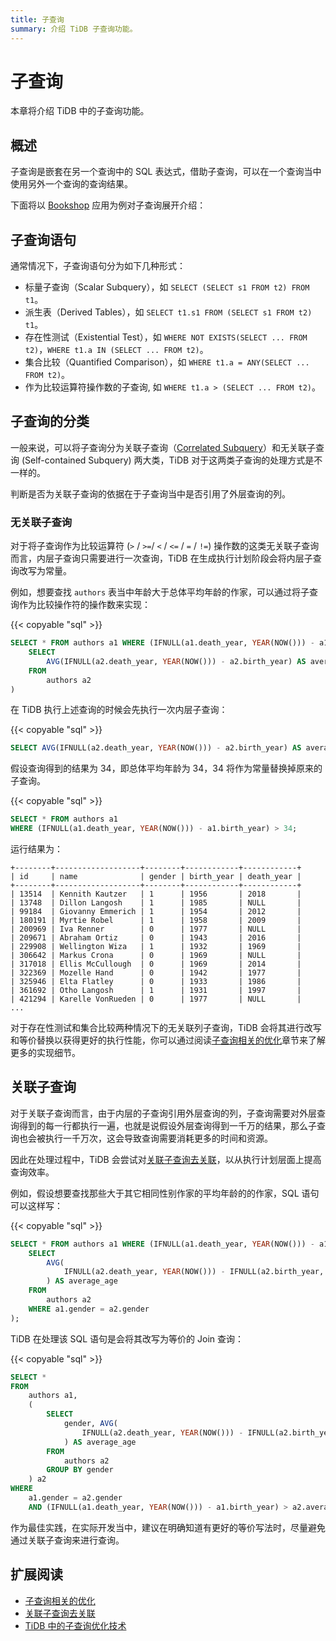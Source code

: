 ```yaml
---
title: 子查询
summary: 介绍 TiDB 子查询功能。
---
```


# 子查询

本章将介绍 TiDB 中的子查询功能。

## 概述

子查询是嵌套在另一个查询中的 SQL 表达式，借助子查询，可以在一个查询当中使用另外一个查询的查询结果。

下面将以 [Bookshop](/develop/dev-guide-bookshop-schema-design.md) 应用为例对子查询展开介绍：

## 子查询语句

通常情况下，子查询语句分为如下几种形式：

- 标量子查询（Scalar Subquery），如 `SELECT (SELECT s1 FROM t2) FROM t1`。
- 派生表（Derived Tables），如 `SELECT t1.s1 FROM (SELECT s1 FROM t2) t1`。
- 存在性测试（Existential Test），如 `WHERE NOT EXISTS(SELECT ... FROM t2)`，`WHERE t1.a IN (SELECT ... FROM t2)`。
- 集合比较（Quantified Comparison），如 `WHERE t1.a = ANY(SELECT ... FROM t2)`。
- 作为比较运算符操作数的子查询, 如 `WHERE t1.a > (SELECT ... FROM t2)`。

## 子查询的分类

一般来说，可以将子查询分为关联子查询（[Correlated Subquery](https://en.wikipedia.org/wiki/Correlated_subquery)）和无关联子查询 (Self-contained Subquery) 两大类，TiDB 对于这两类子查询的处理方式是不一样的。

判断是否为关联子查询的依据在于子查询当中是否引用了外层查询的列。

### 无关联子查询

对于将子查询作为比较运算符 (`>` / `>=`/ `<` / `<=` / `=` / `!=`) 操作数的这类无关联子查询而言，内层子查询只需要进行一次查询，TiDB 在生成执行计划阶段会将内层子查询改写为常量。

例如，想要查找 `authors` 表当中年龄大于总体平均年龄的作家，可以通过将子查询作为比较操作符的操作数来实现：

{{< copyable "sql" >}}

```sql
SELECT * FROM authors a1 WHERE (IFNULL(a1.death_year, YEAR(NOW())) - a1.birth_year) > (
    SELECT
        AVG(IFNULL(a2.death_year, YEAR(NOW())) - a2.birth_year) AS average_age
    FROM
        authors a2
)
```

在 TiDB 执行上述查询的时候会先执行一次内层子查询：

{{< copyable "sql" >}}

```sql
SELECT AVG(IFNULL(a2.death_year, YEAR(NOW())) - a2.birth_year) AS average_age FROM authors a2;
```

假设查询得到的结果为 34，即总体平均年龄为 34，34 将作为常量替换掉原来的子查询。

{{< copyable "sql" >}}

```sql
SELECT * FROM authors a1
WHERE (IFNULL(a1.death_year, YEAR(NOW())) - a1.birth_year) > 34;
```

运行结果为：

```
+--------+-------------------+--------+------------+------------+
| id     | name              | gender | birth_year | death_year |
+--------+-------------------+--------+------------+------------+
| 13514  | Kennith Kautzer   | 1      | 1956       | 2018       |
| 13748  | Dillon Langosh    | 1      | 1985       | NULL       |
| 99184  | Giovanny Emmerich | 1      | 1954       | 2012       |
| 180191 | Myrtie Robel      | 1      | 1958       | 2009       |
| 200969 | Iva Renner        | 0      | 1977       | NULL       |
| 209671 | Abraham Ortiz     | 0      | 1943       | 2016       |
| 229908 | Wellington Wiza   | 1      | 1932       | 1969       |
| 306642 | Markus Crona      | 0      | 1969       | NULL       |
| 317018 | Ellis McCullough  | 0      | 1969       | 2014       |
| 322369 | Mozelle Hand      | 0      | 1942       | 1977       |
| 325946 | Elta Flatley      | 0      | 1933       | 1986       |
| 361692 | Otho Langosh      | 1      | 1931       | 1997       |
| 421294 | Karelle VonRueden | 0      | 1977       | NULL       |
...
```

对于存在性测试和集合比较两种情况下的无关联列子查询，TiDB 会将其进行改写和等价替换以获得更好的执行性能，你可以通过阅读[子查询相关的优化](/subquery-optimization.md)章节来了解更多的实现细节。

## 关联子查询

对于关联子查询而言，由于内层的子查询引用外层查询的列，子查询需要对外层查询得到的每一行都执行一遍，也就是说假设外层查询得到一千万的结果，那么子查询也会被执行一千万次，这会导致查询需要消耗更多的时间和资源。

因此在处理过程中，TiDB 会尝试对[关联子查询去关联](/correlated-subquery-optimization.md)，以从执行计划层面上提高查询效率。

例如，假设想要查找那些大于其它相同性别作家的平均年龄的的作家，SQL 语句可以这样写：

{{< copyable "sql" >}}

```sql
SELECT * FROM authors a1 WHERE (IFNULL(a1.death_year, YEAR(NOW())) - a1.birth_year) > (
    SELECT
        AVG(
            IFNULL(a2.death_year, YEAR(NOW())) - IFNULL(a2.birth_year, YEAR(NOW()))
        ) AS average_age
    FROM
        authors a2
    WHERE a1.gender = a2.gender
);
```

TiDB 在处理该 SQL 语句是会将其改写为等价的 Join 查询：

{{< copyable "sql" >}}

```sql
SELECT *
FROM
    authors a1,
    (
        SELECT
            gender, AVG(
                IFNULL(a2.death_year, YEAR(NOW())) - IFNULL(a2.birth_year, YEAR(NOW()))
            ) AS average_age
        FROM
            authors a2
        GROUP BY gender
    ) a2
WHERE
    a1.gender = a2.gender
    AND (IFNULL(a1.death_year, YEAR(NOW())) - a1.birth_year) > a2.average_age;
```

作为最佳实践，在实际开发当中，建议在明确知道有更好的等价写法时，尽量避免通过关联子查询来进行查询。

## 扩展阅读

- [子查询相关的优化](/subquery-optimization.md)
- [关联子查询去关联](/correlated-subquery-optimization.md)
- [TiDB 中的子查询优化技术](https://pingcap.com/zh/blog/tidb-optimization-for-subquery)
